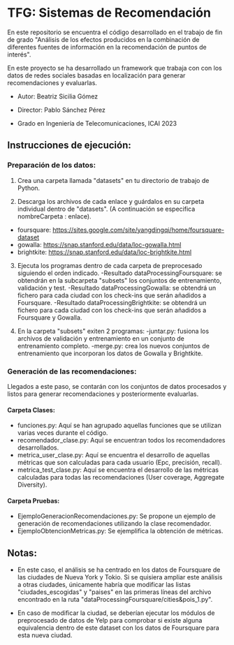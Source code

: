 # TFG: Sistemas de Recomendación
En este repositorio se encuentra el código desarrollado en el trabajo de fin de grado "Análisis de los efectos producidos en la combinación de diferentes fuentes de información en la recomendación de puntos de interés".

En este proyecto se ha desarrollado un framework que trabaja con con los datos de redes sociales basadas en localización para generar recomendaciones y evaluarlas.

- Autor: Beatriz Sicilia Gómez

- Director: Pablo Sánchez Pérez

- Grado en Ingeniería de Telecomunicaciones, ICAI 2023

## Instrucciones de ejecución: 

### Preparación de los datos:
1. Crea una carpeta llamada "datasets" en tu directorio de trabajo de Python.

2. Descarga los archivos de cada enlace y guárdalos en su carpeta individual dentro de "datasets". (A continuación se especifica nombreCarpeta : enlace). 
- foursquare: https://sites.google.com/site/yangdingqi/home/foursquare-dataset
- gowalla: https://snap.stanford.edu/data/loc-gowalla.html
- brightkite: https://snap.stanford.edu/data/loc-brightkite.html

3. Ejecuta los programas dentro de cada carpeta de preprocesado siguiendo el orden indicado.
-Resultado dataProcessingFoursquare: se obtendrán en la subcarpeta "subsets" los conjuntos de entrenamiento, validación y test. 
-Resultado dataProcessingGowalla: se obtendrá un fichero para cada ciudad con los check-ins que serán añadidos a Foursquare. 
-Resultado dataProcessingBrightkite: se obtendrá un fichero para cada ciudad con los check-ins que serán añadidos a Foursquare y Gowalla. 


4. En la carpeta "subsets" exiten 2 programas:
-juntar.py: fusiona los archivos de validación y entrenamiento en un conjunto de entrenamiento completo. 
-merge.py: crea los nuevos conjuntos de entrenamiento que incorporan los datos de Gowalla y Brightkite. 


### Generación de las recomendaciones: 
Llegados a este paso, se contarán con los conjuntos de datos procesados y listos para generar recomendaciones y posteriormente evaluarlas. 

#### Carpeta Clases: 
- funciones.py: Aquí se han agrupado aquellas funciones que se utilizan varias veces durante el código. 
- recomendador_clase.py: Aquí se encuentran todos los recomendadores desarrollados. 
- metrica_user_clase.py: Aquí se encuentra el desarrollo de aquellas métricas que son calculadas para cada usuario (Epc, precisión, recall). 
- metrica_test_clase.py: Aquí se encuentra el desarrollo de las métricas calculadas para todas las recomendaciones (User coverage, Aggregate Diversity). 


#### Carpeta Pruebas: 
- EjemploGeneracionRecomendaciones.py: Se propone un ejemplo de generación de recomendaciones utilizando la clase recomendador.
- EjemploObtencionMetricas.py: Se ejemplifica la obtención de métricas. 



## Notas: 
- En este caso, el análisis se ha centrado en los datos de Foursquare de las ciudades de Nueva York y Tokio. Si se quisiera ampliar este análisis a otras ciudades, únicamente habría que modificar las listas "ciudades_escogidas" y "paises" en las primeras líneas del archivo encontrado en la ruta "dataProcessingFoursquare/cities&pois_1.py". 

- En caso de modificar la ciudad, se deberían ejecutar los módulos de preprocesado de datos de Yelp para comprobar si existe alguna equivalencia dentro de este dataset con los datos de Foursquare para esta nueva ciudad. 




